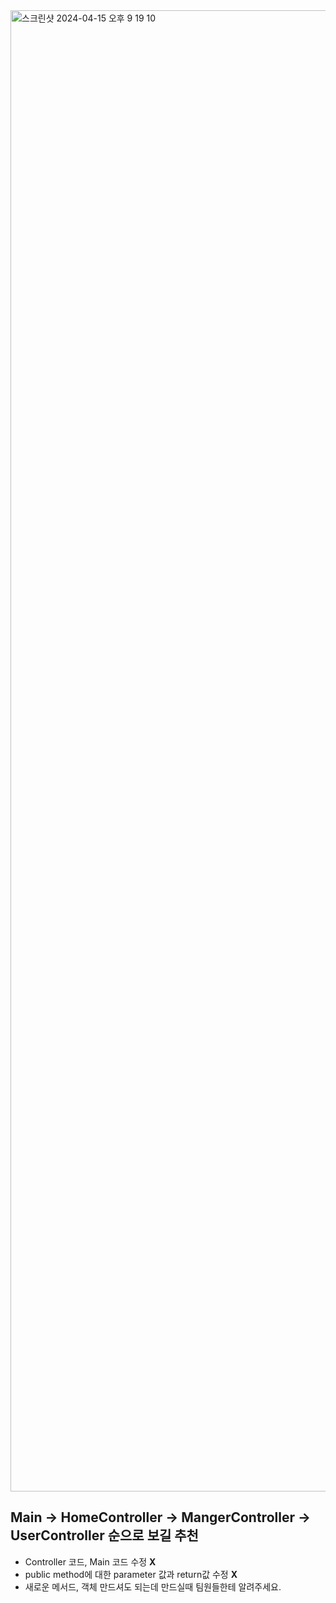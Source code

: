 <img width="2370" alt="스크린샷 2024-04-15 오후 9 19 10" src="https://github.com/twkwon0417/HotelReservation/assets/91003152/0f0802de-d6ee-4d9d-b02b-e3c7cc1e1ddf">

## Main -> HomeController -> MangerController -> UserController 순으로 보길 추천
- Controller 코드, Main 코드 수정 **X**
- public method에 대한 parameter 값과 return값 수정 **X**
- 새로운 메서드, 객체 만드셔도 되는데 만드실때 팀원들한테 알려주세요.
